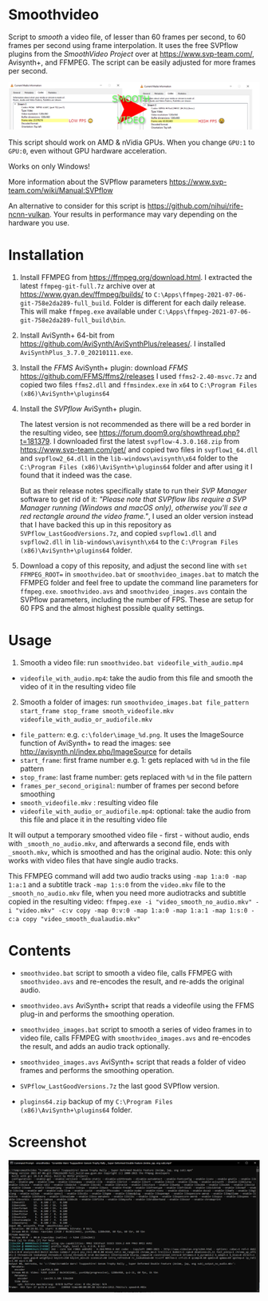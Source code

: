 # Smoothvideo
Script to *smooth* a video file, of lesser than 60 frames per second, to 60 frames per second using frame interpolation. It uses the free SVPflow plugins from the *SmoothVideo Project* over at https://www.svp-team.com/, Avisynth+, and FFMPEG. The script can be easily adjusted for more frames per second.

![intro](https://raw.githubusercontent.com/bjaan/smoothvideo/master/intro.png)

This script should work on AMD & nVidia GPUs. When you change `GPU:1` to `GPU:0`, even without GPU hardware acceleration.

Works on only Windows!

More information about the SVPflow parameters https://www.svp-team.com/wiki/Manual:SVPflow

An alternative to consider for this script is https://github.com/nihui/rife-ncnn-vulkan. Your results in performance may vary depending on the hardware you use.

# Installation

1. Install FFMPEG from https://ffmpeg.org/download.html.  I extracted the latest `ffmpeg-git-full.7z` archive over at https://www.gyan.dev/ffmpeg/builds/ to `C:\Apps\ffmpeg-2021-07-06-git-758e2da289-full_build`. Folder is different for each daily release. This will make `ffmpeg.exe` available under `C:\Apps\ffmpeg-2021-07-06-git-758e2da289-full_build\bin`.
2. Install AviSynth+ 64-bit from https://github.com/AviSynth/AviSynthPlus/releases/.  I installed `AviSynthPlus_3.7.0_20210111.exe`.
3. Install the *FFMS* AviSynth+ plugin: download *FFMS* https://github.com/FFMS/ffms2/releases  I used `ffms2-2.40-msvc.7z` and copied two files `ffms2.dll` and `ffmsindex.exe` in `x64` to `C:\Program Files (x86)\AviSynth+\plugins64`
4. Install the *SVPflow* AviSynth+ plugin. 

	The latest version is not recommended as there will be a red border in the resulting video, see https://forum.doom9.org/showthread.php?t=181379. I downloaded first the latest `svpflow-4.3.0.168.zip` from https://www.svp-team.com/get/ and copied two files in `svpflow1_64.dll` and `svpflow2_64.dll` in the `lib-windows\avisynth\x64` folder to the `C:\Program Files (x86)\AviSynth+\plugins64` folder and after using it I found that it indeed was the case.
   
	But as their release notes specifically state to run their *SVP Manager* software to get rid of it: *"Please note that SVPflow libs require a SVP Manager running (Windows and macOS only), otherwise you'll see a red rectangle around the video frame."*, I used an older version instead that I have backed this up in this repository as `SVPflow_LastGoodVersions.7z`, and copied `svpflow1.dll` and `svpflow2.dll` in `lib-windows\avisynth\x64` to the `C:\Program Files (x86)\AviSynth+\plugins64` folder. 
	
5. Download a copy of this reposity, and adjust the second line with `set FFMPEG_ROOT=` in `smoothvideo.bat` or `smoothvideo_images.bat` to match the FFMPEG folder and feel free to update the command line parameters for `ffmpeg.exe`. `smoothvideo.avs` and `smoothvideo_images.avs` contain the SVPflow parameters, including the number of FPS. These are setup for 60 FPS and the almost highest possible quality settings.

# Usage

1. Smooth a video file: run `smoothvideo.bat videofile_with_audio.mp4`
* `videofile_with_audio.mp4`: take the audio from this file and smooth the video of it in the resulting video file

2. Smooth a folder of images: run `smoothvideo_images.bat file_pattern start_frame stop_frame smooth_videofile.mkv videofile_with_audio_or_audiofile.mkv`
* `file_pattern`: e.g. `c:\folder\image_%d.png`. It uses the ImageSource function of AviSynth+ to read the images: see http://avisynth.nl/index.php/ImageSource for details
* `start_frame`: first frame number e.g. 1: gets replaced with `%d` in the file pattern
* `stop_frame`: last frame number: gets replaced with `%d` in the file pattern
* `frames_per_second_original`: number of frames per second before smoothing
* `smooth_videofile.mkv` : resulting video file
* `videofile_with_audio_or_audiofile.mp4`: optional: take the audio from this file and place it in the resulting video file

It will output a temporary smoothed video file - first - without audio, ends with `_smooth_no_audio.mkv`, and afterwards a second file, ends with `_smooth.mkv`, which is smoothed and has the original audio.  Note: this only works with video files that have single audio tracks.

This FFMPEG command will add two audio tracks using `-map 1:a:0 -map 1:a:1` and a subtitle track `-map 1:s:0` from the `video.mkv` file to the `_smooth_no_audio.mkv` file, when you need more audiotracks and subtitle copied in the resulting video: `ffmpeg.exe -i "video_smooth_no_audio.mkv" -i "video.mkv" -c:v copy -map 0:v:0 -map 1:a:0 -map 1:a:1 -map 1:s:0 -c:a copy "video_smooth_dualaudio.mkv"`

# Contents

* `smoothvideo.bat` script to smooth a video file, calls FFMPEG with `smoothvideo.avs` and re-encodes the result, and re-adds the original audio.
 
* `smoothvideo.avs` AviSynth+ script that reads a videofile using the FFMS plug-in and performs the smoothing operation.

* `smoothvideo_images.bat` script to smooth a series of video frames in to video file, calls FFMPEG with `smoothvideo_images.avs` and re-encodes the result, and adds an audio track optionally.
 
* `smoothvideo_images.avs` AviSynth+ script that reads a folder of video frames and performs the smoothing operation.

* `SVPflow_LastGoodVersions.7z` the last good SVPflow version.

* `plugins64.zip` backup of my `C:\Program Files (x86)\AviSynth+\plugins64` folder. 

# Screenshot

![screenshot](https://raw.githubusercontent.com/bjaan/smoothvideo/master/screenshot.png)
